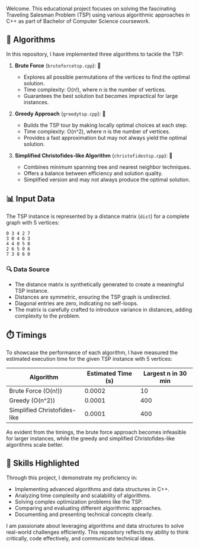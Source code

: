 Welcome. This educational project focuses on solving the fascinating Traveling Salesman Problem (TSP) using various algorithmic approaches in C++ as part of Bachelor of Computer Science coursework.

## 🚀 Algorithms

In this repository, I have implemented three algorithms to tackle the TSP:

1. **Brute Force** (`bruteforcetsp.cpp`): 💪
   - Explores all possible permutations of the vertices to find the optimal solution.
   - Time complexity: O(n!), where n is the number of vertices.
   - Guarantees the best solution but becomes impractical for large instances.

2. **Greedy Approach** (`greedytsp.cpp`): 🧩
   - Builds the TSP tour by making locally optimal choices at each step.
   - Time complexity: O(n^2), where n is the number of vertices.
   - Provides a fast approximation but may not always yield the optimal solution.

3. **Simplified Christofides-like Algorithm** (`christofidestsp.cpp`): 🌿
   - Combines minimum spanning tree and nearest neighbor techniques.
   - Offers a balance between efficiency and solution quality.
   - Simplified version and may not always produce the optimal solution.
  
## 📊 Input Data

The TSP instance is represented by a distance matrix (`dist`) for a complete graph with 5 vertices:

```
0 3 4 2 7
3 0 4 6 3
4 4 0 5 8
2 6 5 0 6
7 3 8 6 0
```

### 🔍 Data Source

- The distance matrix is synthetically generated to create a meaningful TSP instance.
- Distances are symmetric, ensuring the TSP graph is undirected.
- Diagonal entries are zero, indicating no self-loops.
- The matrix is carefully crafted to introduce variance in distances, adding complexity to the problem.

## ⏱️ Timings

To showcase the performance of each algorithm, I have measured the estimated execution time for the given TSP instance with 5 vertices:

| Algorithm           | Estimated Time (s) | Largest n in 30 min |
|---------------------|--------------------|--------------------|
| Brute Force (O(n!)) | 0.0002             | 10                 |
| Greedy (O(n^2))     | 0.0001             | 400                |
| Simplified Christofides-like | 0.0001   | 400                |

As evident from the timings, the brute force approach becomes infeasible for larger instances, while the greedy and simplified Christofides-like algorithms scale better.

## 🌟 Skills Highlighted

Through this project, I demonstrate my proficiency in:

- Implementing advanced algorithms and data structures in C++. 
- Analyzing time complexity and scalability of algorithms. 
- Solving complex optimization problems like the TSP. 
- Comparing and evaluating different algorithmic approaches. 
- Documenting and presenting technical concepts clearly. 

I am passionate about leveraging algorithms and data structures to solve real-world challenges efficiently. This repository reflects my ability to think critically, code effectively, and communicate technical ideas. 
